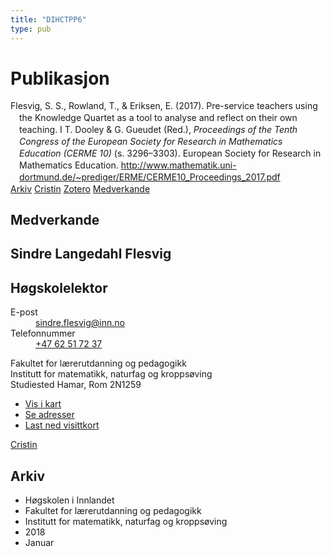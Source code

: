 ```yaml
---
title: "DIHCTPP6"
type: pub
---
```

<h1>Publikasjon</h1>
<article id="csl-bib-container-DIHCTPP6" class="csl-bib-container">
  <div class="csl-bib-body" style="line-height: 1.35; padding-left: 1em; text-indent:-1em;">
  <div class="csl-entry">Flesvig, S. S., Rowland, T., &amp; Eriksen, E. (2017). Pre-service teachers using the Knowledge Quartet as a tool to analyse and reflect on their own teaching. I T. Dooley &amp; G. Gueudet (Red.), <i>Proceedings of the Tenth Congress of the European Society for Research in Mathematics Education (CERME 10)</i> (s. 3296&#x2013;3303). European Society for Research in Mathematics Education. <a href="http://www.mathematik.uni-dortmund.de/~prediger/ERME/CERME10_Proceedings_2017.pdf">http://www.mathematik.uni-dortmund.de/~prediger/ERME/CERME10_Proceedings_2017.pdf</a></div>
</div>
  <div class="csl-bib-buttons">
    <a href="#taxonomy-article-DIHCTPP6" class="csl-bib-button">Arkiv</a>
    <a href alt="Cristin URL" class="csl-bib-button">Cristin</a>
    <a href alt="Zotero URL" class="csl-bib-button">Zotero</a>
    <a href="#contributors-article-DIHCTPP6" class="csl-bib-button">Medverkande</a>
  </div>
  <div id="csl-bib-meta-container-DIHCTPP6"></div>
</article>
<div id="csl-bib-meta-DIHCTPP6" class="csl-bib-meta">
  <article id="contributors-article-DIHCTPP6" class="contributors-article">
    <h1>Medverkande</h1>
    <div class="personas">
<div class="vrtx-hinn-person-card">
<div class="photo">
<i class="lar la-user-circle missing-person"></i>
</div>
<div class="info">
<hgroup><h1>Sindre Langedahl Flesvig</h1>
<h2>Høgskolelektor</h2>
</hgroup><dl>
<dt>E-post</dt>
<dd>
<a href="mailto:sindre.flesvig@inn.no">sindre.flesvig@inn.no</a>
</dd>
<dt>Telefonnummer</dt>
<dd><a href="tel:+4762517237">
+47 62 51 72 37
</a></dd>
</dl>
<p>
Fakultet for lærerutdanning og pedagogikk<br>
Institutt for matematikk, naturfag og kroppsøving<br>
Studiested Hamar,
Rom 2N1259
</p>
<ul class="vrtx-hinn-links">
<li><a href="https://www.google.com/maps?q=60.79677,11.07358">Vis i kart</a></li>
<li><a href="https://www.inn.no/finn-en-ansatt/sindre-flesvig.html#vrtx-hinn-addresses">Se adresser</a></li>
<li><a href="https://www.inn.no/finn-en-ansatt/sindre-flesvig.html?vrtx=vcf">Last ned visittkort</a></li>
</ul>
</div>
</div>
<a href="https://app.cristin.no/persons/show.jsf?id=779376" alt="Cristin URL" class="personas-cristin">Cristin</a>
</div>
  </article>
  <article id="taxonomy-article-DIHCTPP6" class="taxonomy-article">
    <h1>Arkiv</h1>
    <ul>
      <li>Høgskolen i Innlandet</li>
      <li>Fakultet for lærerutdanning og pedagogikk</li>
      <li>Institutt for matematikk, naturfag og kroppsøving</li>
      <li>2018</li>
      <li>Januar</li>
    </ul>
  </article>
</div>
